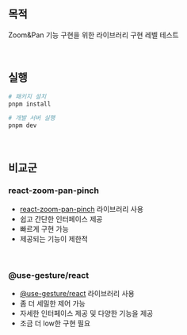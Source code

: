 ## 목적

Zoom&Pan 기능 구현을 위한 라이브러리 구현 레벨 테스트

<br />

## 실행

```bash
# 패키지 설치
pnpm install

# 개발 서버 실행
pnpm dev
```

<br />

## 비교군

### react-zoom-pan-pinch

- [react-zoom-pan-pinch](https://www.npmjs.com/package/react-zoom-pan-pinch) 라이브러리 사용
- 쉽고 간단한 인터페이스 제공
- 빠르게 구현 가능
- 제공되는 기능이 제한적

<br />

### @use-gesture/react

- [@use-gesture/react](https://www.npmjs.com/package/@use-gesture/react) 라이브러리 사용
- 좀 더 세밀한 제어 가능
- 자세한 인터페이스 제공 및 다양한 기능을 제공
- 조금 더 low한 구현 필요

